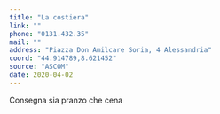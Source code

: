 ```yaml
---
title: "La costiera"
link: ""
phone: "0131.432.35"
mail: ""
address: "Piazza Don Amilcare Soria, 4 Alessandria"
coord: "44.914789,8.621452"
source: "ASCOM"
date: 2020-04-02
---
```


Consegna sia pranzo che cena
